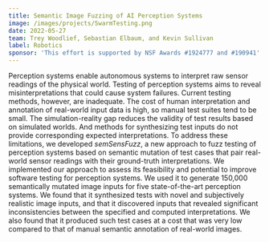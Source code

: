 ```yaml
---
title: Semantic Image Fuzzing of AI Perception Systems
image: /images/projects/SwarmTesting.png
date: 2022-05-27
team: Trey Woodlief, Sebastian Elbaum, and Kevin Sullivan
label: Robotics
sponsor: 'This effort is supported by NSF Awards #1924777 and #190941'
---
```


Perception systems enable autonomous systems to interpret raw sensor readings of the physical world.
Testing of perception systems aims to reveal misinterpretations that could cause system failures.
Current testing methods, however, are inadequate. 
The cost of human interpretation and annotation of real-world input data is high, so manual test suites tend
to be small. The simulation-reality gap reduces the validity of test results based on simulated worlds.
And methods for synthesizing test inputs do not provide corresponding expected interpretations.
To address these limitations, we developed _semSensFuzz_, a new approach to fuzz testing of perception systems based on 
semantic mutation of test cases that pair real-world sensor readings with their ground-truth interpretations.
We implemented our approach to assess its feasibility and potential to improve software testing for perception systems.
We used it to generate 150,000 semantically mutated image inputs for five state-of-the-art perception systems.
We found that it synthesized tests with novel and subjectively realistic image inputs,
and that it discovered inputs that revealed significant inconsistencies between the specified and computed
interpretations. We also found that it produced such test cases at a cost that was very low compared to that of
manual semantic annotation of real-world images.